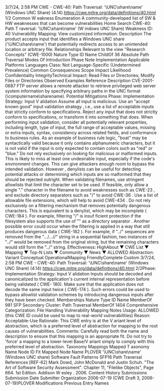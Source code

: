 3/7/24, 2:58 PM CWE - CWE-40: Path Traversal: '\\UNC\share\name\' (Windows UNC Share) (4.14)
https://cwe.mitre.org/data/deﬁnitions/40.html 1/2
Common W eakness Enumeration
A community-developed list of SW & HW weaknesses that can become
vulnerabilities
Home Search
CWE-40: Path T raversal: '\\UNC\share\name\' (W indows UNC Share)
Weakness ID: 40
Vulnerability Mapping: 
View customized information:
 Description
The product accepts input that identifies a Windows UNC share ('\\UNC\share\name') that potentially redirects access to an
unintended location or arbitrary file.
 Relationships
 Relevant to the view "Research Concepts" (CWE-1000)
Nature Type ID Name
ChildOf 36 Absolute Path Traversal
 Modes Of Introduction
Phase Note
Implementation
 Applicable Platforms
Languages
Class: Not Language-Specific (Undetermined Prevalence)
 Common Consequences
Scope Impact Likelihood
Confidentiality
IntegrityTechnical Impact: Read Files or Directories; Modify Files or Directories
 Observed Examples
Reference Description
CVE-2001-0687 FTP server allows a remote attacker to retrieve privileged web server system information by specifying
arbitrary paths in the UNC format (\\computername\sharename).
 Potential Mitigations
Phase: Implementation
Strategy: Input V alidation
Assume all input is malicious. Use an "accept known good" input validation strategy , i.e., use a list of acceptable inputs that
strictly conform to specifications. Reject any input that does not strictly conform to specifications, or transform it into something
that does.
When performing input validation, consider all potentially relevant properties, including length, type of input, the full range of
acceptable values, missing or extra inputs, syntax, consistency across related fields, and conformance to business rules. As an
example of business rule logic, "boat" may be syntactically valid because it only contains alphanumeric characters, but it is not
valid if the input is only expected to contain colors such as "red" or "blue."
Do not rely exclusively on looking for malicious or malformed inputs. This is likely to miss at least one undesirable input,
especially if the code's environment changes. This can give attackers enough room to bypass the intended validation. However ,
denylists can be useful for detecting potential attacks or determining which inputs are so malformed that they should be rejected
outright.
When validating filenames, use stringent allowlists that limit the character set to be used. If feasible, only allow a single "."
character in the filename to avoid weaknesses such as CWE-23 , and exclude directory separators such as "/" to avoid CWE-36 .
Use a list of allowable file extensions, which will help to avoid CWE-434 .
Do not rely exclusively on a filtering mechanism that removes potentially dangerous characters. This is equivalent to a denylist,
which may be incomplete ( CWE-184 ). For example, filtering "/" is insuf ficient protection if the filesystem also supports the use of
"\" as a directory separator . Another possible error could occur when the filtering is applied in a way that still produces dangerous
data ( CWE-182 ). For example, if "../" sequences are removed from the ".../...//" string in a sequential fashion, two instances of
"../" would be removed from the original string, but the remaining characters would still form the "../" string.
Effectiveness: HighAbout ▼ CWE List ▼ Mapping ▼ Top-N Lists ▼ Community ▼ News ▼
ALLOWED
Abstraction: Variant
Conceptual OperationalMapping
FriendlyComplete Custom
3/7/24, 2:58 PM CWE - CWE-40: Path Traversal: '\\UNC\share\name\' (Windows UNC Share) (4.14)
https://cwe.mitre.org/data/deﬁnitions/40.html 2/2Phase: Implementation
Strategy: Input V alidation
Inputs should be decoded and canonicalized to the application's current internal representation before being validated ( CWE-
180). Make sure that the application does not decode the same input twice ( CWE-174 ). Such errors could be used to bypass
allowlist validation schemes by introducing dangerous inputs after they have been checked.
 Memberships
Nature Type ID Name
MemberOf 981 SFP Secondary Cluster: Path Traversal
MemberOf 1404 Comprehensive Categorization: File Handling
 Vulnerability Mapping Notes
Usage: ALLOWED (this CWE ID could be used to map to real-world vulnerabilities)
Reason: Acceptable-Use
Rationale:
This CWE entry is at the V ariant level of abstraction, which is a preferred level of abstraction for mapping to the root causes of
vulnerabilities.
Comments:
Carefully read both the name and description to ensure that this mapping is an appropriate fit. Do not try to 'force' a mapping to a
lower-level Base/V ariant simply to comply with this preferred level of abstraction.
 Taxonomy Mappings
Mapped T axonomy Name Node ID Fit Mapped Node Name
PLOVER '\\UNC\share\name\' (Windows UNC share)
Software Fault Patterns SFP16 Path Traversal
 References
[REF-62] Mark Dowd, John McDonald and Justin Schuh. "The Art of Software Security Assessment". Chapter 11, "Filelike
Objects", Page 664. 1st Edition. Addison W esley . 2006.
 Content History
 Submissions
Submission Date Submitter Organization
2006-07-19
(CWE Draft 3, 2006-07-19)PLOVER
 Modifications
 Previous Entry Names
